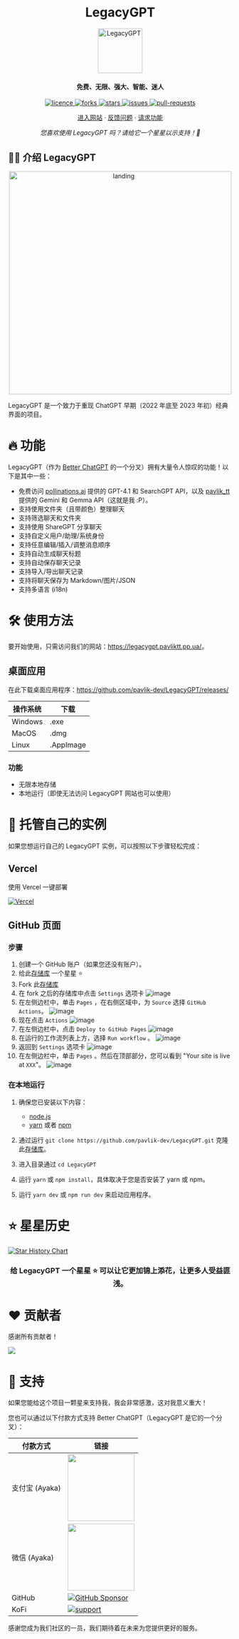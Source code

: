 <h1 align="center"><b>LegacyGPT</b></h1>

<p align="center">
    <a href="https://bettergpt.chat" target="_blank"><img src="public/apple-touch-icon.png" alt="LegacyGPT" width="100" /></a>
</p>

<h4 align="center"><b>免费、无限、强大、智能、迷人</b></h4>

<p align="center">
<a href="https://github.com/pavlik-dev/LegacyGPT/blob/main/LICENSE" target="_blank">
<img src="https://img.shields.io/github/license/pavlik-dev/LegacyGPT?style=flat-square" alt="licence" />
</a>
<a href="https://github.com/pavlik-dev/LegacyGPT/fork" target="_blank">
<img src="https://img.shields.io/github/forks/pavlik-dev/LegacyGPT?style=flat-square" alt="forks"/>
</a>
<a href="https://github.com/pavlik-dev/LegacyGPT/stargazers" target="_blank">
<img src="https://img.shields.io/github/stars/pavlik-dev/LegacyGPT?style=flat-square" alt="stars"/>
</a>
<a href="https://github.com/pavlik-dev/LegacyGPT/issues" target="_blank">
<img src="https://img.shields.io/github/issues/pavlik-dev/LegacyGPT?style=flat-square" alt="issues"/>
</a>
<a href="https://github.com/pavlik-dev/LegacyGPT/pulls" target="_blank">
<img src="https://img.shields.io/github/issues-pr/pavlik-dev/LegacyGPT?style=flat-square" alt="pull-requests"/>
</a>
</p>

<p align="center">
    <a href="https://legacygpt.pavliktt.pp.ua">进入网站</a>
    ·
    <a href="https://github.com/pavlik-dev/LegacyGPT/issues/new/choose">反馈问题</a>
    ·
    <a href="https://github.com/pavlik-dev/LegacyGPT/issues/new/choose">请求功能</a>
</p>
<p align="center"><i>您喜欢使用 LegacyGPT 吗？请给它一个星星以示支持！🌟</i></p>

## 👋🏻 介绍 LegacyGPT

<p align="center">
    <a href="https://legacygpt.pavliktt.pp.ua" target="_blank">
        <img src="assets/preview-zh_CN.png" alt="landing" width=500 />
    </a>
</p>

LegacyGPT 是一个致力于重现 ChatGPT 早期（2022 年底至 2023 年初）经典界面的项目。

# 🔥 功能

LegacyGPT（作为 [Better ChatGPT](https://github.com/ztjhz/BetterChatGPT) 的一个分叉）拥有大量令人惊叹的功能！以下是其中一些：

- 免费访问 [pollinations.ai](https://pollinations.ai) 提供的 GPT-4.1 和 SearchGPT API，以及 [pavlik_tt](https://github.com/pavlik-dev) 提供的 Gemini 和 Gemma API（这就是我 :P）。
- 支持使用文件夹（且带颜色）整理聊天
- 支持筛选聊天和文件夹
- 支持使用 ShareGPT 分享聊天
- 支持自定义用户/助理/系统身份
- 支持任意编辑/插入/调整消息顺序
- 支持自动生成聊天标题
- 支持自动保存聊天记录
- 支持导入/导出聊天记录
- 支持将聊天保存为 Markdown/图片/JSON
- 支持多语言 (i18n)

# 🛠️ 使用方法

要开始使用，只需访问我们的网站：<https://legacygpt.pavliktt.pp.ua/>。

## 桌面应用

在此下载桌面应用程序：<https://github.com/pavlik-dev/LegacyGPT/releases/>

| 操作系统 | 下载      |
| -------- | --------- |
| Windows  | .exe      |
| MacOS    | .dmg      |
| Linux    | .AppImage |

### 功能

- 无限本地存储
- 本地运行（即使无法访问 LegacyGPT 网站也可以使用）

# 🛫 托管自己的实例

如果您想运行自己的 LegacyGPT 实例，可以按照以下步骤轻松完成：

## Vercel

使用 Vercel 一键部署

[![Vercel](https://vercel.com/button)](https://vercel.com/new/clone?repository-url=https%3A%2F%2Fgithub.com%2Fpavlik-dev%2FLegacyGPT)

## GitHub 页面

### 步骤

1. 创建一个 GitHub 账户（如果您还没有账户）。
1. 给此[存储库](https://github.com/pavlik-dev/LegacyGPT) 一个星星 ⭐️
1. Fork 此[存储库](https://github.com/pavlik-dev/LegacyGPT)
1. 在 fork 之后的存储库中点击 `Settings` 选项卡
   ![image](https://user-images.githubusercontent.com/59118459/223753577-9b6f8266-26e8-471b-8f45-a1a02fbab232.png)
1. 在左侧边栏中，单击 `Pages` ，在右侧区域中，为 `Source` 选择 `GitHub Actions`。
   ![image](https://user-images.githubusercontent.com/59118459/227568881-d8fb7baa-f890-4dee-8fc2-b6b429ba2098.png)
1. 现在点击 `Actions`
   ![image](https://user-images.githubusercontent.com/59118459/223751928-cf2b91b9-4663-4a36-97de-5eb751b32c7e.png)
1. 在左侧边栏中，点击 `Deploy to GitHub Pages`
   ![image](https://user-images.githubusercontent.com/59118459/223752459-183ec23f-72f5-436e-a088-e3386492b8cb.png)
1. 在运行的工作流列表上方，选择 `Run workflow` 。
   ![image](https://user-images.githubusercontent.com/59118459/223753340-1270e038-d213-4d6f-938c-66a30dad7c88.png)
1. 返回到 `Settings` 选项卡
   ![image](https://user-images.githubusercontent.com/59118459/223753577-9b6f8266-26e8-471b-8f45-a1a02fbab232.png)
1. 在左侧边栏中，单击 `Pages` 。然后在顶部部分，您可以看到 "Your site is live at `XXX`"。
   ![image](https://user-images.githubusercontent.com/59118459/227568881-d8fb7baa-f890-4dee-8fc2-b6b429ba2098.png)

### 在本地运行

1. 确保您已安装以下内容：

   - [node.js](https://nodejs.org/en/)
   - [yarn](https://yarnpkg.com/) 或者 [npm](https://www.npmjs.com/)

2. 通过运行 `git clone https://github.com/pavlik-dev/LegacyGPT.git` 克隆此[存储库](https://github.com/pavlik-dev/LegacyGPT)。
3. 进入目录通过 `cd LegacyGPT`
4. 运行 `yarn` 或 `npm install`，具体取决于您是否安装了 yarn 或 npm。
5. 运行 `yarn dev` 或 `npm run dev` 来启动应用程序。

# ⭐️ 星星历史

[![Star History Chart](https://api.star-history.com/svg?repos=pavlik-dev/LegacyGPT&type=Date)](https://github.com/pavlik-dev/LegacyGPT/stargazers)

<h3 align="center">
    给 <b>LegacyGPT</b> 一个星星 ⭐️ 可以让它更加锦上添花，让更多人受益匪浅。
</h3>

# ❤️ 贡献者

感谢所有贡献者！

<a href="https://github.com/pavlik-dev/LegacyGPT/graphs/contributors">
  <img src="https://contrib.rocks/image?repo=pavlik-dev/LegacyGPT" />
</a>

# 🙏 支持

如果您能给这个项目一颗星来支持我，我会非常感激，这对我意义重大！

您也可以通过以下付款方式支持 Better ChatGPT（LegacyGPT 是它的一个分叉）：

| 付款方式       | 链接                                                                                                                                                 |
| -------------- | ---------------------------------------------------------------------------------------------------------------------------------------------------- |
| 支付宝 (Ayaka) | <img src="https://ayaka14732.github.io/sponsor/alipay.jpg" width=150 />                                                                              |
| 微信 (Ayaka)   | <img src="https://ayaka14732.github.io/sponsor/wechat.png" width=150 />                                                                              |
| GitHub         | [![GitHub Sponsor](https://img.shields.io/static/v1?label=Sponsor&message=%E2%9D%A4&logo=GitHub&color=%23fe8e86)](https://github.com/sponsors/ztjhz) |
| KoFi           | [![support](https://ko-fi.com/img/githubbutton_sm.svg)](https://ko-fi.com/betterchatgpt)                                                             |

感谢您成为我们社区的一员，我们期待着在未来为您提供更好的服务。
